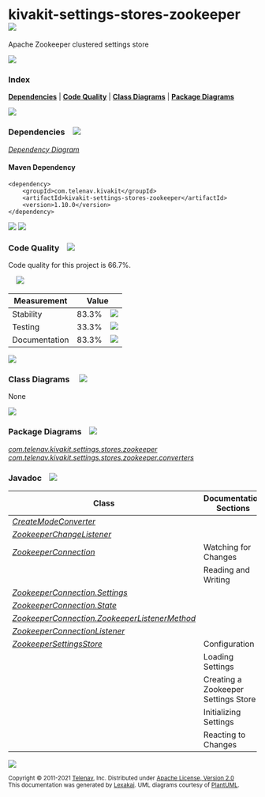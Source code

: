 [//]: # (start-user-text)



[//]: # (end-user-text)

# kivakit-settings-stores-zookeeper &nbsp;&nbsp; <img src="https://telenav.github.io/telenav-assets/images/icons/disks-32.png" srcset="https://telenav.github.io/telenav-assets/images/icons/disks-32-2x.png 2x"/>

Apache Zookeeper clustered settings store

<img src="https://telenav.github.io/telenav-assets/images/separators/horizontal-line-512.png" srcset="https://telenav.github.io/telenav-assets/images/separators/horizontal-line-512-2x.png 2x"/>

### Index



[**Dependencies**](#dependencies) | [**Code Quality**](#code-quality) | [**Class Diagrams**](#class-diagrams) | [**Package Diagrams**](#package-diagrams)

<img src="https://telenav.github.io/telenav-assets/images/separators/horizontal-line-512.png" srcset="https://telenav.github.io/telenav-assets/images/separators/horizontal-line-512-2x.png 2x"/>

### Dependencies <a name="dependencies"></a> &nbsp;&nbsp; <img src="https://telenav.github.io/telenav-assets/images/icons/dependencies-32.png" srcset="https://telenav.github.io/telenav-assets/images/icons/dependencies-32-2x.png 2x"/>

[*Dependency Diagram*](https://www.kivakit.org/1.10.0/lexakai/kivakit-extensions/kivakit-settings-stores/zookeeper/documentation/diagrams/dependencies.svg)

#### Maven Dependency

    <dependency>
        <groupId>com.telenav.kivakit</groupId>
        <artifactId>kivakit-settings-stores-zookeeper</artifactId>
        <version>1.10.0</version>
    </dependency>

<img src="https://telenav.github.io/telenav-assets/images/separators/horizontal-line-128.png" srcset="https://telenav.github.io/telenav-assets/images/separators/horizontal-line-128-2x.png 2x"/>

[//]: # (start-user-text)



[//]: # (end-user-text)

<img src="https://telenav.github.io/telenav-assets/images/separators/horizontal-line-128.png" srcset="https://telenav.github.io/telenav-assets/images/separators/horizontal-line-128-2x.png 2x"/>

### Code Quality <a name="code-quality"></a> &nbsp;&nbsp; <img src="https://telenav.github.io/telenav-assets/images/icons/ruler-32.png" srcset="https://telenav.github.io/telenav-assets/images/icons/ruler-32-2x.png 2x"/>

Code quality for this project is 66.7%.  
  
&nbsp; &nbsp; <img src="https://telenav.github.io/telenav-assets/images/meters/meter-70-96.png" srcset="https://telenav.github.io/telenav-assets/images/meters/meter-70-96-2x.png 2x"/>

| Measurement   | Value                    |
|---------------|--------------------------|
| Stability     | 83.3%&nbsp; &nbsp; <img src="https://telenav.github.io/telenav-assets/images/meters/meter-80-96.png" srcset="https://telenav.github.io/telenav-assets/images/meters/meter-80-96-2x.png 2x"/>     |
| Testing       | 33.3%&nbsp; &nbsp; <img src="https://telenav.github.io/telenav-assets/images/meters/meter-30-96.png" srcset="https://telenav.github.io/telenav-assets/images/meters/meter-30-96-2x.png 2x"/>       |
| Documentation | 83.3%&nbsp; &nbsp; <img src="https://telenav.github.io/telenav-assets/images/meters/meter-80-96.png" srcset="https://telenav.github.io/telenav-assets/images/meters/meter-80-96-2x.png 2x"/> |

<img src="https://telenav.github.io/telenav-assets/images/separators/horizontal-line-128.png" srcset="https://telenav.github.io/telenav-assets/images/separators/horizontal-line-128-2x.png 2x"/>

### Class Diagrams <a name="class-diagrams"></a> &nbsp; &nbsp; <img src="https://telenav.github.io/telenav-assets/images/icons/diagram-40.png" srcset="https://telenav.github.io/telenav-assets/images/icons/diagram-40-2x.png 2x"/>

None

<img src="https://telenav.github.io/telenav-assets/images/separators/horizontal-line-128.png" srcset="https://telenav.github.io/telenav-assets/images/separators/horizontal-line-128-2x.png 2x"/>

### Package Diagrams <a name="package-diagrams"></a> &nbsp;&nbsp; <img src="https://telenav.github.io/telenav-assets/images/icons/box-24.png" srcset="https://telenav.github.io/telenav-assets/images/icons/box-24-2x.png 2x"/>

[*com.telenav.kivakit.settings.stores.zookeeper*](https://www.kivakit.org/1.10.0/lexakai/kivakit-extensions/kivakit-settings-stores/zookeeper/documentation/diagrams/com.telenav.kivakit.settings.stores.zookeeper.svg)  
[*com.telenav.kivakit.settings.stores.zookeeper.converters*](https://www.kivakit.org/1.10.0/lexakai/kivakit-extensions/kivakit-settings-stores/zookeeper/documentation/diagrams/com.telenav.kivakit.settings.stores.zookeeper.converters.svg)

### Javadoc <a name="code-quality"></a> &nbsp;&nbsp; <img src="https://telenav.github.io/telenav-assets/images/icons/books-24.png" srcset="https://telenav.github.io/telenav-assets/images/icons/books-24-2x.png 2x"/>

| Class | Documentation Sections  |
|-------|-------------------------|
| [*CreateModeConverter*](https://www.kivakit.org/1.10.0/javadoc/kivakit-extensions/kivakit-settings-stores-zookeeper/com/telenav/kivakit/settings/stores/zookeeper/converters/CreateModeConverter.html) |  |  
| [*ZookeeperChangeListener*](https://www.kivakit.org/1.10.0/javadoc/kivakit-extensions/kivakit-settings-stores-zookeeper/com/telenav/kivakit/settings/stores/zookeeper/ZookeeperChangeListener.html) |  |  
| [*ZookeeperConnection*](https://www.kivakit.org/1.10.0/javadoc/kivakit-extensions/kivakit-settings-stores-zookeeper/com/telenav/kivakit/settings/stores/zookeeper/ZookeeperConnection.html) | Watching for Changes |  
| | Reading and Writing |  
| [*ZookeeperConnection.Settings*](https://www.kivakit.org/1.10.0/javadoc/kivakit-extensions/kivakit-settings-stores-zookeeper/com/telenav/kivakit/settings/stores/zookeeper/ZookeeperConnection.Settings.html) |  |  
| [*ZookeeperConnection.State*](https://www.kivakit.org/1.10.0/javadoc/kivakit-extensions/kivakit-settings-stores-zookeeper/com/telenav/kivakit/settings/stores/zookeeper/ZookeeperConnection.State.html) |  |  
| [*ZookeeperConnection.ZookeeperListenerMethod*](https://www.kivakit.org/1.10.0/javadoc/kivakit-extensions/kivakit-settings-stores-zookeeper/com/telenav/kivakit/settings/stores/zookeeper/ZookeeperConnection.ZookeeperListenerMethod.html) |  |  
| [*ZookeeperConnectionListener*](https://www.kivakit.org/1.10.0/javadoc/kivakit-extensions/kivakit-settings-stores-zookeeper/com/telenav/kivakit/settings/stores/zookeeper/ZookeeperConnectionListener.html) |  |  
| [*ZookeeperSettingsStore*](https://www.kivakit.org/1.10.0/javadoc/kivakit-extensions/kivakit-settings-stores-zookeeper/com/telenav/kivakit/settings/stores/zookeeper/ZookeeperSettingsStore.html) | Configuration |  
| | Loading Settings |  
| | Creating a Zookeeper Settings Store |  
| | Initializing Settings |  
| | Reacting to Changes |  

[//]: # (start-user-text)



[//]: # (end-user-text)

<img src="https://telenav.github.io/telenav-assets/images/separators/horizontal-line-512.png" srcset="https://telenav.github.io/telenav-assets/images/separators/horizontal-line-512-2x.png 2x"/>

<sub>Copyright &#169; 2011-2021 [Telenav](https://telenav.com), Inc. Distributed under [Apache License, Version 2.0](LICENSE)</sub>  
<sub>This documentation was generated by [Lexakai](https://lexakai.org). UML diagrams courtesy of [PlantUML](https://plantuml.com).</sub>
